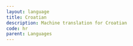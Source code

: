 ```yaml
---
layout: language
title: Croatian
description: Machine translation for Croatian
code: hr
parent: Languages
---
```

